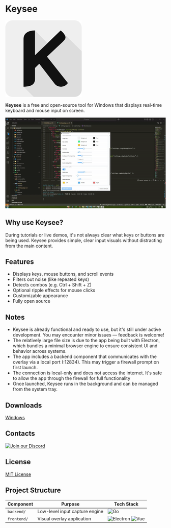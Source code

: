 # Keysee

![Keysee Logo](keysee-logo.svg)

**Keysee** is a free and open-source tool for Windows that displays real-time keyboard and mouse input on screen. 

![Showcase](showcase.gif)

## Why use Keysee?

During tutorials or live demos, it's not always clear what keys or buttons are being used.
Keysee provides simple, clear input visuals without distracting from the main content.

## Features

- Displays keys, mouse buttons, and scroll events
- Filters out noise (like repeated keys)
- Detects combos (e.g. Ctrl + Shift + Z)
- Optional ripple effects for mouse clicks
- Customizable appearance
- Fully open source

## Notes
- Keysee is already functional and ready to use, but it's still under active development.
You may encounter minor issues — feedback is welcome!
- The relatively large file size is due to the app being built with Electron, which bundles a minimal browser engine to ensure consistent UI and behavior across systems.
- The app includes a backend component that communicates with the overlay via a local port (:12834).
This may trigger a firewall prompt on first launch.
- The connection is local-only and does not access the internet.
It's safe to allow the app through the firewall for full functionality
- Once launched, Keysee runs in the background and can be managed from the system tray.

## Downloads

[Windows](https://github.com/sakhnovkrg/keysee/releases)

## Contacts

<a href="https://discord.gg/88ptRYnff9" target="_blank">
  <img src="https://img.shields.io/badge/Join_our_Discord-7289DA?logo=discord&logoColor=white&style=for-the-badge" alt="Join our Discord">
</a>

## License

[MIT License](LICENSE)

## Project Structure

| Component  | Purpose                          | Tech Stack                               |
|------------|----------------------------------|------------------------------------------|
| `backend/` | Low-level input capture engine   | ![Go](https://img.shields.io/badge/-Go-00ADD8?logo=go&logoColor=white) |
| `frontend/`| Visual overlay application       | ![Electron](https://img.shields.io/badge/-Electron-47848F?logo=electron&logoColor=white) ![Vue](https://img.shields.io/badge/-Vue.js-4FC08D?logo=vue.js&logoColor=white) |